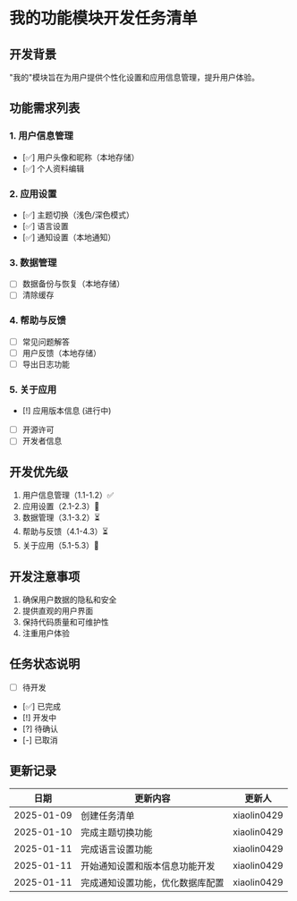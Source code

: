 # 我的功能模块开发任务清单

## 开发背景
"我的"模块旨在为用户提供个性化设置和应用信息管理，提升用户体验。

## 功能需求列表

### 1. 用户信息管理
- [✅] 用户头像和昵称（本地存储）
- [✅] 个人资料编辑

### 2. 应用设置
- [✅] 主题切换（浅色/深色模式）
- [✅] 语言设置
- [✅] 通知设置（本地通知）

### 3. 数据管理
- [ ] 数据备份与恢复（本地存储）
- [ ] 清除缓存

### 4. 帮助与反馈
- [ ] 常见问题解答
- [ ] 用户反馈（本地存储）
- [ ] 导出日志功能

### 5. 关于应用
- [!] 应用版本信息 (进行中)
- [ ] 开源许可
- [ ] 开发者信息

## 开发优先级
1. 用户信息管理（1.1-1.2）✅
2. 应用设置（2.1-2.3）🔄
3. 数据管理（3.1-3.2）⏳
4. 帮助与反馈（4.1-4.3）⏳
5. 关于应用（5.1-5.3）🔄

## 开发注意事项
1. 确保用户数据的隐私和安全
2. 提供直观的用户界面
3. 保持代码质量和可维护性
4. 注重用户体验

## 任务状态说明
- [ ] 待开发
- [✅] 已完成
- [!] 开发中
- [?] 待确认
- [-] 已取消

## 更新记录
| 日期 | 更新内容 | 更新人 |
|------|----------|--------|
| 2025-01-09 | 创建任务清单 | xiaolin0429 |
| 2025-01-10 | 完成主题切换功能 | xiaolin0429 |
| 2025-01-11 | 完成语言设置功能 | xiaolin0429 |
| 2025-01-11 | 开始通知设置和版本信息功能开发 | xiaolin0429 |
| 2025-01-11 | 完成通知设置功能，优化数据库配置 | xiaolin0429 | 